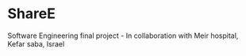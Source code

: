 # ShareE
Software Engineering final project - In collaboration with Meir hospital, Kefar saba, Israel
